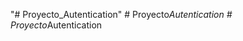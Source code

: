 "# Proyecto_Autentication" 
#   P r o y e c t o _ A u t e n t i c a t i o n  
 #   P r o y e c t o _ A u t e n t i c a t i o n  
 